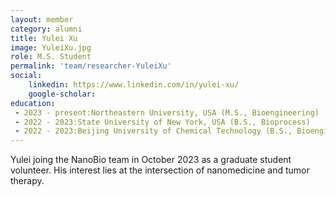 ```yaml
---
layout: member
category: alumni
title: Yulei Xu
image: YuleiXu.jpg
role: M.S. Student
permalink: 'team/researcher-YuleiXu'
social:
    linkedin: https://www.linkedin.com/in/yulei-xu/
    google-scholar: 
education:
 - 2023 - present:Northeastern University, USA (M.S., Bioengineering)
 - 2022 - 2023:State University of New York, USA (B.S., Bioprocess)
 - 2022 - 2023:Beijing University of Chemical Technology (B.S., Bioengineering)
---
```


Yulei joing the NanoBio team in October 2023 as a graduate student volunteer. His interest lies at the intersection of nanomedicine and tumor therapy.
